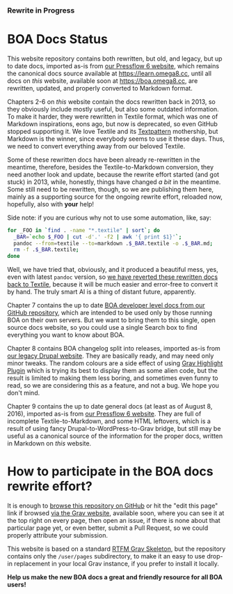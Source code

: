 ### Rewrite in Progress

# BOA Docs Status

This website repository contains both rewritten, but old, and legacy,
but up to date docs, imported as-is from [our Pressflow 6 website](https://learn.omega8.cc),
which remains the canonical docs source available at https://learn.omega8.cc,
until all docs on _this_ website, available soon at https://boa.omega8.cc,
are rewritten, updated, and properly converted to Markdown format.

Chapters 2-6 on _this_ website contain the docs rewritten back in 2013,
so they obviously include mostly useful, but also some outdated information.
To make it harder, they were rewritten in Textile format, which was one of
Markdown inspirations, eons ago, but now is deprecated, so even GitHub stopped
supporting it. We love Textile and its [Textpattern](http://textpattern.com)
mothership, but Markdown is the winner, since everybody seems to use it
these days. Thus, we need to convert everything away from our beloved Textile.

Some of these rewritten docs have been already re-rewritten in the meantime,
therefore, besides the Textile-to-Markdown conversion, they need another look
and update, because the rewrite effort started (and got stuck) in 2013, while,
honestly, things have changed _a bit_ in the meantime. Some still need to be
rewritten, though, so we are publishing them here, mainly as a supporting source
for the ongoing rewrite effort, reloaded now, hopefully, also with **your** help!

Side note: if you are curious why not to use some automation, like, say:

```bash
for _FOO in `find . -name "*.textile" | sort`; do
  _BAR=`echo $_FOO | cut -d'.' -f2 | awk '{ print $1}'`;
  pandoc --from=textile --to=markdown .$_BAR.textile -o .$_BAR.md;
  rm -f .$_BAR.textile;
done
```

Well, we have tried that, obviously, and it produced a beautiful mess, yes,
even with latest `pandoc` version, so [we have reverted these rewritten docs
back to Textile](https://github.com/omega8cc/pages_rtfm/commit/ebf577bdf69f3ea2a2188ac2edfbd4c8caad2e98),
because it will be much easier and error-free to convert it by hand.
The truly smart AI is a thing of distant future, apparently.

Chapter 7 contains the up to date [BOA developer level docs from our GitHub
repository](https://github.com/omega8cc/boa), which are intended to be used
only by those running BOA on their own servers. But we want to bring them
to this single, open source docs website, so you could use a single Search box
to find everything you want to know about BOA.

Chapter 8 contains BOA changelog split into releases, imported as-is from
[our legacy Drupal website](https://learn.omega8.cc/updates). They are basically
ready, and may need only minor tweaks. The random colours are a side effect of
using [Grav Highlight Plugin](https://github.com/getgrav/grav-plugin-highlight)
which is trying its best to display them as some alien code, but the result
is limited to making them less boring, and sometimes even funny to read,
so we are considering this as a feature, and not a bug. We hope you don't mind.

Chapter 9 contains the up to date general docs (at least as of August 8, 2016),
imported as-is from [our Pressflow 6 website](https://learn.omega8.cc).
They are full of incomplete Textile-to-Markdown, and some HTML leftovers,
which is a result of using fancy Drupal-to-WordPress-to-Grav bridge, but still
may be useful as a canonical source of the information for the proper docs,
written in Markdown on _this_ website.

# How to participate in the BOA docs rewrite effort?

It is enough to [browse this repository on GitHub](https://github.com/omega8cc/pages_rtfm)
or hit the "edit this page" link if browsed [via the Grav website](https://boa.omega8.cc),
available soon, where you can see it at the top right on every page,
then open an issue, if there is none about that particular page yet, or even
better, submit a Pull Request, so we could properly attribute your submission.

This website is based on a standard [RTFM Grav Skeleton](https://github.com/getgrav/grav-skeleton-rtfm-site),
but the repository contains only the `/user/pages` subdirectory, to make it
an easy to use drop-in replacement in your local Grav instance, if you prefer
to install it locally.

**Help us make the new BOA docs a great and friendly resource for all BOA users!**

